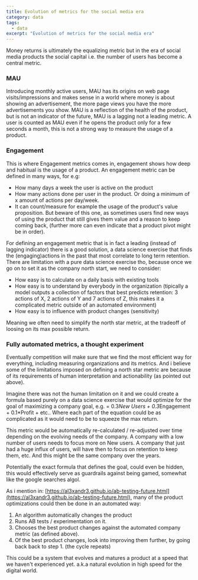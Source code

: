 ```yaml
---
title: Evolution of metrics for the social media era
category: data
tags:
  - data
excerpt: "Evolution of metrics for the social media era"
---
```



Money returns is ultimately the equalizing metric but in the era of social media products the social capital i.e. the number of users has become a central metric.


### MAU

Introducing monthly active users, MAU has its origins on web page visits/impressions and makes sense in a world where money is about showing an advertisement, the more page views you have the more advertisements you show. MAU is a reflection of the health of the product, but is not an indicator of the future, MAU is a lagging not a leading metric. A user is counted as MAU even if he opens the product only for a few seconds a month, this is not a strong way to measure the usage of a product.


### Engagement

This is where Engagement metrics comes in, engagement shows how deep and habitual is the usage of a product. An engagement metric can be defined in many ways, for e.g:

- How many days a week the user is active on the product
- How many actions done per user in the product. Or doing a minimum of x amount of actions per day/week.
- It can count/measure for example the usage of the product's value proposition. But beware of this one, as sometimes users find new ways of using the product that still gives them value and a reason to keep coming back, (further more can even indicate that a product pivot might be in order).

For defining an engagement metric that is in fact a leading (instead of lagging indicator) there is a good solution, a data science exercise that finds the (engaging)actions in the past that most correlate to long term retention. There are limitation with a pure data science exercise tho, because once we go on to set it as the company north start, we need to consider: 
- How easy is to calculate on a daily basis with existing tools
- How easy is to understand by everybody in the organization (tipically a model outputs a collection of factors that best predicts retention: 3 actions of X, 2 actions of Y and 7 actions of Z, this makes it a complicated metric outside of an automated environment)
- How easy is to influence with product changes (sensitivity)

Meaning we often need to simplify the north star metric, at the tradeoff of loosing on its max possible return.

### Fully automated metrics, a thought experiment

Eventually competition will make sure that we find the most efficient way for everything, including measuring organizations and its metrics.
And i believe some of the limitations imposed on defining a north star metric are because of its requirements of human interpretation and actionability (as pointed out above).

Imagine there was not the human limitation on it and we could create a formula based purely on a data science exercise that would optimize for the goal of maximizing a company goal, e.g. = 0.3*New Users + 0.3*Engagement + 0.1*Profit + etc..
Where each part of the equation could be as complicated as it would need to be to squeeze the max return.

This metric would be automatically re-calculated / re-adjusted over time depending on the evolving needs of the company. A company with a low number of users needs to focus more on New users. A company that just had a huge influx of users, will have then to focus on retention to keep them, etc. And this might be the same company over the years.

Potentially the exact formula that defines the goal, could even be hidden, this would effectively serve as guardrails against being  gamed, somewhat like the google searches algol.

As i mention in: [https://al3xandr3.github.io/ab-testing-future.html](https://al3xandr3.github.io/ab-testing-future.html), many of the product optimizations could then be done in an automated way:
1. An algorithm automatically changes the product 
2. Runs AB tests / experimentation on it. 
3. Chooses the best product changes against the automated company metric (as defined above). 
4. Of the best product changes, look into improving them further, by going back back to step 1. (the cycle repeats)

This could be a system that evolves and matures a product at a speed that we haven't experienced yet. a.k.a natural evolution in high speed for the digital world.

<br>
<br>
